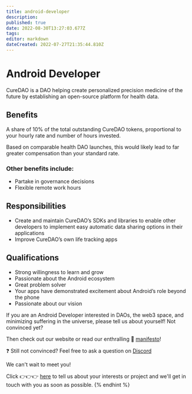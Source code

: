 ```yaml
---
title: android-developer
description: 
published: true
date: 2022-08-30T13:27:03.677Z
tags: 
editor: markdown
dateCreated: 2022-07-27T21:35:44.810Z
---
```


# Android Developer

CureDAO is a DAO helping create personalized precision medicine of the future by establishing an open-source platform for health data.

## Benefits

A share of 10% of the total outstanding CureDAO tokens, proportional to your hourly rate and number of hours invested.

Based on comparable health DAO launches, this would likely lead to far greater compensation than your standard rate.

### Other benefits include:
- Partake in governance decisions
- Flexible remote work hours 

## Responsibilities
- Create and maintain CureDAO’s SDKs and libraries to enable other developers to implement easy automatic data sharing options in their applications
- Improve CureDAO’s own life tracking apps

## Qualifications
- Strong willingness to learn and grow
- Passionate about the Android ecosystem
- Great problem solver
- Your apps have demonstrated excitement about Android’s role beyond the phone
- Passionate about our vision

If you are an Android Developer interested in DAOs, the web3 space, and minimizing suffering in the universe, please tell us about yourself!
Not convinced yet? 

Then check out our website or read our enthralling 📜 [manifesto](https://wiki.curedao.org/)!

❓ Still not convinced? Feel free to ask a question on [Discord](https://discord.com/invite/WtnzBuVkXa!)

We can't wait to meet you!


Click 👉👉👉 [here](https://www.curedao.org/join-us) to tell us about your interests or project and we'll get in touch with you as soon as possible.
{% endhint %}

